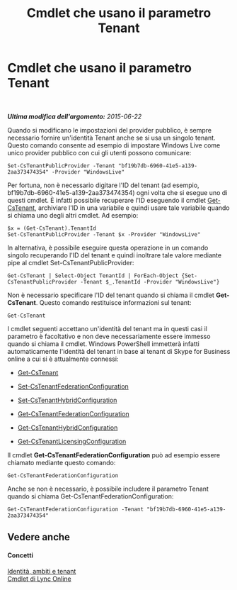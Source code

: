 ﻿---
title: Cmdlet che usano il parametro Tenant
TOCTitle: Cmdlet che usano il parametro Tenant
ms:assetid: e7fe7c12-fbe0-49c1-9e8c-eef6958f27d0
ms:mtpsurl: https://technet.microsoft.com/it-it/library/Dn362850(v=OCS.15)
ms:contentKeyID: 56269992
ms.date: 08/24/2015
mtps_version: v=OCS.15
ms.translationtype: HT
---

# Cmdlet che usano il parametro Tenant

 

_**Ultima modifica dell'argomento:** 2015-06-22_

Quando si modificano le impostazioni del provider pubblico, è sempre necessario fornire un'identità Tenant anche se si usa un singolo tenant. Questo comando consente ad esempio di impostare Windows Live come unico provider pubblico con cui gli utenti possono comunicare:

    Set-CsTenantPublicProvider -Tenant "bf19b7db-6960-41e5-a139-2aa373474354" -Provider "WindowsLive"

Per fortuna, non è necessario digitare l'ID del tenant (ad esempio, bf19b7db-6960-41e5-a139-2aa373474354) ogni volta che si esegue uno di questi cmdlet. È infatti possibile recuperare l'ID eseguendo il cmdlet [Get-CsTenant](get-cstenant.md), archiviare l'ID in una variabile e quindi usare tale variabile quando si chiama uno degli altri cmdlet. Ad esempio:

    $x = (Get-CsTenant).TenantId
    Set-CsTenantPublicProvider -Tenant $x -Provider "WindowsLive"

In alternativa, è possibile eseguire questa operazione in un comando singolo recuperando l'ID del tenant e quindi inoltrare tale valore mediante pipe al cmdlet Set-CsTenantPublicProvider:

    Get-CsTenant | Select-Object TenantId | ForEach-Object {Set-CsTenantPublicProvider -Tenant $_.TenantId -Provider "WindowsLive"}

Non è necessario specificare l'ID del tenant quando si chiama il cmdlet **Get-CsTenant**. Questo comando restituisce informazioni sul tenant:

    Get-CsTenant

I cmdlet seguenti accettano un'identità del tenant ma in questi casi il parametro è facoltativo e non deve necessariamente essere immesso quando si chiama il cmdlet. Windows PowerShell immetterà infatti automaticamente l'identità del tenant in base al tenant di Skype for Business online a cui si è attualmente connessi:

  - [Get-CsTenant](get-cstenant.md)

  - [Set-CsTenantFederationConfiguration](set-cstenantfederationconfiguration.md)

  - [Set-CsTenantHybridConfiguration](set-cstenanthybridconfiguration.md)

  - [Get-CsTenantFederationConfiguration](get-cstenantfederationconfiguration.md)

  - [Get-CsTenantHybridConfiguration](get-cstenanthybridconfiguration.md)

  - [Get-CsTenantLicensingConfiguration](get-cstenantlicensingconfiguration.md)

Il cmdlet **Get-CsTenantFederationConfiguration** può ad esempio essere chiamato mediante questo comando:

    Get-CsTenantFederationConfiguration

Anche se non è necessario, è possibile includere il parametro Tenant quando si chiama Get-CsTenantFederationConfiguration:

    Get-CsTenantFederationConfiguration -Tenant "bf19b7db-6960-41e5-a139-2aa373474354"

## Vedere anche

#### Concetti

[Identità, ambiti e tenant](identities-scopes-and-tenants-in-skype-for-business-online.md)  
[Cmdlet di Lync Online](the-skype-for-business-online-cmdlets.md)

